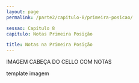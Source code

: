 ```yaml
---
layout: page
permalink: /parte2/capitulo-8/primeira-posicao/

sessao: Capítulo 8
capitulo: Notas Primeira Posição

title: Notas na Primeira Posição
---
```


IMAGEM CABEÇA DO CELLO COM NOTAS

template imagem
